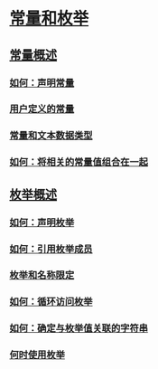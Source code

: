 # [常量和枚举](index.md)
## [常量概述](constants-overview.md)
### [如何：声明常量](how-to-declare-a-constant.md)
### [用户定义的常量](user-defined-constants.md)
### [常量和文本数据类型](constant-and-literal-data-types.md)
### [如何：将相关的常量值组合在一起](how-to-group-related-constant-values-together.md)
## [枚举概述](enumerations-overview.md)
### [如何：声明枚举](how-to-declare-enumerations.md)
### [如何：引用枚举成员](how-to-refer-to-an-enumeration-member.md)
### [枚举和名称限定](enumerations-and-name-qualification.md)
### [如何：循环访问枚举](how-to-iterate-through-an-enumeration.md)
### [如何：确定与枚举值关联的字符串](how-to-determine-the-string-associated-with-an-enumeration-value.md)
### [何时使用枚举](when-to-use-an-enumeration.md)
